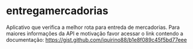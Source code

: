 entregamercadorias
==================

Aplicativo que verifica a melhor rota para entreda de mercadorias.
Para maiores informações da API e motivação favor acessar o link contendo a documentação:
https://gist.github.com/iquirino88/b1e8f089c45f5bd77eee
